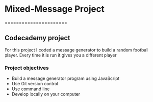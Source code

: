 # Mixed-Message Project
======================
## Codecademy project 
For this project I coded a message generator to build a random football player. Every time it is run it gives you a different player
### Project objectives
+ Build a message generator program using JavaScript
+ Use Git version control
+ Use command line
+ Develop locally on your computer